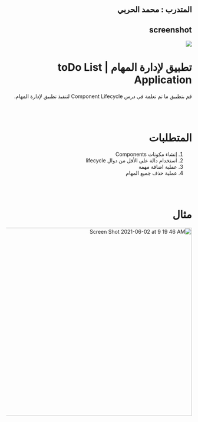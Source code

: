 

<div dir="rtl" >
 
## المتدرب : محمد الحربي 

## screenshot
<img src="https://i.ibb.co/Bg1Hkmk/to-do-list.png">


# تطبيق لإدارة المهام | toDo List Application


قم بتطبيق ما تم تعلمة في درس Component Lifecycle لتنفيذ تطبيق لإدارة المهام.

  <br/>
  <br/> 
  
  # المتطلبات
  1. إنشاء مكونات Components
  2. استخدام دالة على الأقل من دوال lifecycle
  3. عملية اضافة مهمة
  4. عملية حذف جميع المهام
  

  <br/>
  <br/> 
    
  # مثال 
  
 
<img width="510" alt="Screen Shot 2021-06-02 at 9 19 46 AM" src="https://user-images.githubusercontent.com/80157029/120464970-2c4a8200-c3a6-11eb-8bcd-a3636374bc68.png">
